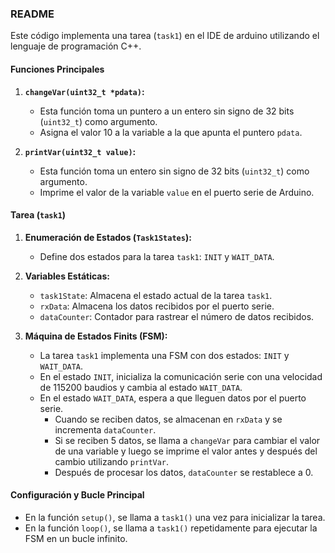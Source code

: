 ### README

Este código implementa una tarea (`task1`) en el IDE de arduino utilizando el lenguaje de programación C++. 

#### Funciones Principales

1. **`changeVar(uint32_t *pdata)`:**
   - Esta función toma un puntero a un entero sin signo de 32 bits (`uint32_t`) como argumento.
   - Asigna el valor 10 a la variable a la que apunta el puntero `pdata`.

2. **`printVar(uint32_t value)`:**
   - Esta función toma un entero sin signo de 32 bits (`uint32_t`) como argumento.
   - Imprime el valor de la variable `value` en el puerto serie de Arduino.

#### Tarea (`task1`)

1. **Enumeración de Estados (`Task1States`):**
   - Define dos estados para la tarea `task1`: `INIT` y `WAIT_DATA`.

2. **Variables Estáticas:**
   - `task1State`: Almacena el estado actual de la tarea `task1`.
   - `rxData`: Almacena los datos recibidos por el puerto serie.
   - `dataCounter`: Contador para rastrear el número de datos recibidos.

3. **Máquina de Estados Finits (FSM):**
   - La tarea `task1` implementa una FSM con dos estados: `INIT` y `WAIT_DATA`.
   - En el estado `INIT`, inicializa la comunicación serie con una velocidad de 115200 baudios y cambia al estado `WAIT_DATA`.
   - En el estado `WAIT_DATA`, espera a que lleguen datos por el puerto serie.
     - Cuando se reciben datos, se almacenan en `rxData` y se incrementa `dataCounter`.
     - Si se reciben 5 datos, se llama a `changeVar` para cambiar el valor de una variable y luego se imprime el valor antes y después del cambio utilizando `printVar`.
     - Después de procesar los datos, `dataCounter` se restablece a 0.

#### Configuración y Bucle Principal

- En la función `setup()`, se llama a `task1()` una vez para inicializar la tarea.
- En la función `loop()`, se llama a `task1()` repetidamente para ejecutar la FSM en un bucle infinito.
